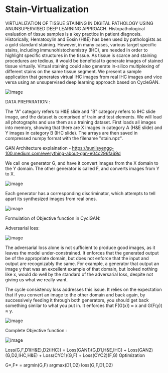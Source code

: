 # Stain-Virtualization
VIRTUALIZATION OF TISSUE STAINING IN DIGITAL PATHOLOGY USING ANUNSUPERVISED DEEP LEARNING APPROACH.
Histopathological evaluation of tissue samples is a key practice in patient diagnosis. Historically, Hematoxylin and Eosin (H&E) has been used by pathologists as a gold standard staining. However, in many cases, various target specific stains, including immunohistochemistry (IHC), are needed in order to highlight specific structures in the tissue. As tissue is scarce and staining procedures are tedious, it would be beneficial to generate images of stained tissue virtually. Virtual staining could also generate in-silico multiplexing of different stains on the same tissue segment. We present a sample application that generates virtual IHC images from real IHC images  and vice versa using an unsupervised deep learning approach based on CycleGAN. 


![image](https://user-images.githubusercontent.com/69753319/117068001-91e01b80-acdf-11eb-8ae5-4bdb94547f0b.png)

DATA PREPARATION :

The "A" category refers to H&E slide and "B" category refers to IHC slide image, and the dataset is comprised of train and test elements. We will load all photographs and use them as a training dataset. First loads all images into memory, showing that there are X images in category A (H&E slide) and Y images in category B (IHC slide). The arrays are then saved in compressed numpy format with the filename "stain.npz". 

GAN Architecture explaination - https://sunilsyengg-100.medium.com/everything-about-gan-e04c296fa69d

We call one generator G, and have it convert images from the X domain to the Y domain. The other generator is called F, and converts images from Y to X.

![image](https://user-images.githubusercontent.com/69753319/117100103-c11a7b00-ad27-11eb-937c-6422c5cec8a8.png)

Each generator has a corresponding discriminator, which attempts to tell apart its synthesized images from real ones.

![image](https://user-images.githubusercontent.com/69753319/117100181-f45d0a00-ad27-11eb-8d34-5a4a54fb3287.png)

Formulation of Objective function in CyclGAN: 

Adversarial loss:

![image](https://user-images.githubusercontent.com/69753319/117100222-1191d880-ad28-11eb-98c9-05bd03bbebe0.png)

The adversarial loss alone is not sufficient to produce good images, as it leaves the model under-constrained. It enforces that the generated output be of the appropriate domain, but does not enforce that the input and output are recognizably the same. For example, a generator that output an image y that was an excellent example of that domain, but looked nothing like x, would do well by the standard of the adversarial loss, despite not giving us what we really want.

The cycle consistency loss addresses this issue. It relies on the expectation that if you convert an image to the other domain and back again, by successively feeding it through both generators, you should get back something similar to what you put in. It enforces that F(G(x)) ≈ x and G(F(y)) ≈ y.

![image](https://user-images.githubusercontent.com/69753319/117100395-7ea56e00-ad28-11eb-8ad1-6d7147febf31.png)

Complete Objective function :

![image](https://user-images.githubusercontent.com/69753319/117100449-9ed52d00-ad28-11eb-8bb5-f03098ceb01f.png)



Loss(G,F,D1(H&E),D2(IHC)) = Loss(GAN1)(G,D1,H&E,IHC) + Loss(GAN2)(G,D2,IHC,H&E) + Loss(CYC1)(G,F) + Loss(CYC2)(F,G)
Optimization


G*,F*  = argmin(G,F) argmax(D1,D2) loss(G,F,D1,D2)
